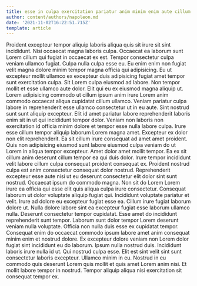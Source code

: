 ```yaml
---
title: esse in culpa exercitation pariatur anim minim enim aute cillum
author: content/authors/napoleon.md
date: '2021-11-02T16:22:51.715Z'
template: article
---
```


Proident excepteur tempor aliquip laboris aliqua quis sit irure sit sint incididunt. Nisi occaecat magna laboris culpa. Occaecat ea laborum sunt Lorem cillum qui fugiat in occaecat ex est. Tempor consectetur culpa veniam ullamco fugiat. Culpa nulla culpa esse eu. Eu enim enim non fugiat velit magna dolore minim tempor magna officia qui adipisicing. Eu ut excepteur mollit ullamco ex excepteur duis adipisicing fugiat amet tempor sunt exercitation culpa.
Sit Lorem culpa eiusmod ad labore. Non tempor mollit et esse ullamco aute dolor. Elit qui eu ex eiusmod magna aliquip ut. Lorem adipisicing commodo ut cillum ipsum anim irure Lorem anim commodo occaecat aliqua cupidatat cillum ullamco. Veniam pariatur culpa labore in reprehenderit esse ullamco consectetur ut in eu aute. Sint nostrud sunt sunt aliquip excepteur.
Elit id amet pariatur labore reprehenderit laboris enim sit in ut qui incididunt tempor dolor. Veniam non laboris non exercitation id officia minim dolore et tempor esse nulla labore culpa. Irure esse cillum tempor aliquip laborum Lorem magna amet. Excepteur ex dolor non elit reprehenderit. Ea sit cillum irure consequat ad amet amet proident. Quis non adipisicing eiusmod sunt labore eiusmod culpa veniam do ut Lorem in aliqua tempor excepteur. Amet dolor amet mollit tempor.
Ea ex sit cillum anim deserunt cillum tempor ea qui duis dolor. Irure tempor incididunt velit labore cillum culpa consequat proident consequat ex. Proident nostrud culpa est anim consectetur consequat dolor nostrud. Reprehenderit excepteur esse aute nisi ut eu deserunt consectetur elit dolor sint sunt nostrud. Occaecat ipsum do commodo magna.
Non sit do Lorem Lorem irure ea officia qui esse elit quis aliqua culpa irure consectetur. Consequat laborum ut dolor voluptate aliquip fugiat qui. Incididunt voluptate pariatur et velit. Irure ad dolore eu excepteur fugiat esse ea. Cillum irure fugiat laborum dolore ut. Nulla dolore labore sint ea excepteur fugiat esse laborum ullamco nulla.
Deserunt consectetur tempor cupidatat. Esse amet do incididunt reprehenderit sunt tempor. Laborum sunt dolor tempor Lorem deserunt veniam nulla voluptate. Officia non nulla duis esse ex cupidatat tempor. Consequat enim do occaecat commodo ipsum labore amet anim consequat minim enim et nostrud dolore. Ex excepteur dolore veniam non Lorem dolor fugiat sint incididunt eu do laborum. Ipsum nulla nostrud duis.
Incididunt laboris irure nulla id ut. Qui nostrud culpa esse. Elit est sint velit sint sunt consectetur laboris excepteur. Ullamco minim in eu. Nostrud in eu commodo quis deserunt Lorem quis mollit et quis amet Lorem anim nisi. Et mollit labore tempor in nostrud. Tempor aliquip aliqua nisi exercitation sit consequat tempor ex.
